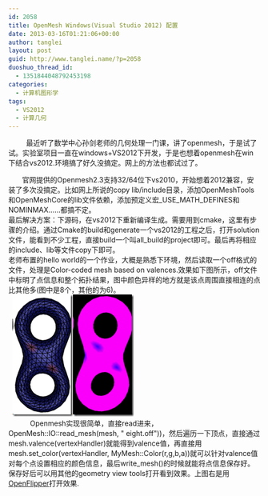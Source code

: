 ```yaml
---
id: 2058
title: OpenMesh Windows(Visual Studio 2012) 配置
date: 2013-03-16T01:21:06+00:00
author: tanglei
layout: post
guid: http://www.tanglei.name/?p=2058
duoshuo_thread_id:
  - 1351844048792453198
categories:
  - 计算机图形学
tags:
  - VS2012
  - 计算几何
---
```

&#160;&#160;&#160;&#160;&#160;&#160;&#160;&#160; 最近听了数学中心孙剑老师的几何处理一门课，讲了openmesh，于是试了试。实验室项目一直在windows+VS2012下开发，于是也想着openmesh在win下结合vs2012.环境搞了好久没搞定。网上的方法也都试过了。

&#160;&#160;&#160;&#160;&#160;&#160; 官网提供的Openmesh2.3支持32/64位下vs2010，开始想着2012兼容，安装了多次没搞定。比如网上所说的copy lib/include目录，添加OpenMeshTools和OpenMeshCore的lib文件依赖，添加预定义宏\_USE\_MATH_DEFINES和NOMINMAX……都搞不定。   
最后解决方案：下源码，在vs2012下重新编译生成。需要用到cmake，这里有步骤的介绍。通过Cmake的build和generate一个vs2012的工程之后，打开solution文件，能看到不少工程，直接build一个叫all_build的project即可。最后再将相应的include、lib等文件copy下即可。   
老师布置的hello world的一个作业，大概是熟悉下环境，然后读取一个off格式的文件，处理是Color-coded mesh based on valences.效果如下图所示，off文件中标明了点信息和整个拓扑结果，图中颜色异样的地方就是该点周围直接相连的点比其他多(图中是8个，其他的为6)。   
&#160; [<img title="image" style="border-top: 0px; border-right: 0px; background-image: none; border-bottom: 0px; padding-top: 0px; padding-left: 0px; border-left: 0px; display: inline; padding-right: 0px" border="0" alt="image" src="/wp-content/uploads/2013/03/image_thumb.png"  />](/wp-content/uploads/2013/03/image.png)[<img title="image" style="border-top: 0px; border-right: 0px; background-image: none; border-bottom: 0px; padding-top: 0px; padding-left: 0px; border-left: 0px; display: inline; padding-right: 0px" border="0" alt="image" src="/wp-content/uploads/2013/03/image_thumb1.png"  />](/wp-content/uploads/2013/03/image1.png)   
&#160;&#160;&#160;&#160;&#160;&#160;&#160;&#160;&#160;&#160; Openmesh实现很简单，直接read进来，OpenMesh::IO::read\_mesh(mesh, " eight.off"))，然后遍历一下顶点，直接通过mesh.valence(vertexHandler)就能得到valence值，再直接用mesh.set\_color(vertexHandler, MyMesh::Color(r,g,b,a))就可以针对valence值对每个点设置相应的颜色信息，最后write_mesh()的时候就能将点信息保存好。保存好后可以用其他的geometry view tools打开看到效果。上图右是用[OpenFlipper](http://www.openflipper.org/)打开效果.
